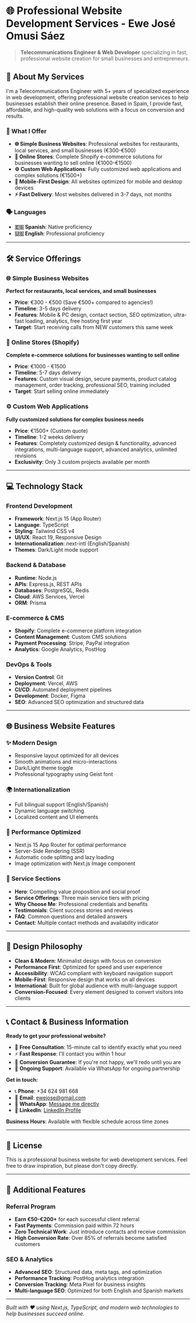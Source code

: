 # 🌐 Professional Website Development Services - Ewe José Omusi Sáez

> **Telecommunications Engineer & Web Developer** specializing in fast, professional website creation for small businesses and entrepreneurs.

## 👋 About My Services

I'm a Telecommunications Engineer with 5+ years of specialized experience in web development, offering professional website creation services to help businesses establish their online presence. Based in Spain, I provide fast, affordable, and high-quality web solutions with a focus on conversion and results.

### 🌟 What I Offer

- **🌐 Simple Business Websites**: Professional websites for restaurants, local services, and small businesses (€300-€500)
- **🛒 Online Stores**: Complete Shopify e-commerce solutions for businesses wanting to sell online (€1000-€1500)
- **⚙️ Custom Web Applications**: Fully customized web applications and complex solutions (€1500+)
- **📱 Mobile-First Design**: All websites optimized for mobile and desktop devices
- **⚡ Fast Delivery**: Most websites delivered in 3-7 days, not months

### 🗣️ Languages

- **🇪🇸 Spanish**: Native proficiency
- **🇺🇸 English**: Professional proficiency

---

## 🛠️ Service Offerings

### 🌐 Simple Business Websites
**Perfect for restaurants, local services, and small businesses**
- **Price**: €300 - €500 (Save €500+ compared to agencies!)
- **Timeline**: 3-5 days delivery
- **Features**: Mobile & PC design, contact section, SEO optimization, ultra-fast loading, analytics, free hosting first year
- **Target**: Start receiving calls from NEW customers this same week

### 🛒 Online Stores (Shopify)
**Complete e-commerce solutions for businesses wanting to sell online**
- **Price**: €1000 - €1500
- **Timeline**: 5-7 days delivery
- **Features**: Custom visual design, secure payments, product catalog management, order tracking, professional SEO, training included
- **Target**: Start selling online immediately

### ⚙️ Custom Web Applications
**Fully customized solutions for complex business needs**
- **Price**: €1500+ (Custom quote)
- **Timeline**: 1-2 weeks delivery
- **Features**: Completely customized design & functionality, advanced integrations, multi-language support, advanced analytics, unlimited revisions
- **Exclusivity**: Only 3 custom projects available per month

---

## 💻 Technology Stack

### **Frontend Development**
- **Framework**: Next.js 15 (App Router)
- **Language**: TypeScript
- **Styling**: Tailwind CSS v4
- **UI/UX**: React 19, Responsive Design
- **Internationalization**: next-intl (English/Spanish)
- **Themes**: Dark/Light mode support

### **Backend & Database**
- **Runtime**: Node.js
- **APIs**: Express.js, REST APIs
- **Databases**: PostgreSQL, Redis
- **Cloud**: AWS Services, Vercel
- **ORM**: Prisma

### **E-commerce & CMS**
- **Shopify**: Complete e-commerce platform integration
- **Content Management**: Custom CMS solutions
- **Payment Processing**: Stripe, PayPal integration
- **Analytics**: Google Analytics, PostHog

### **DevOps & Tools**
- **Version Control**: Git
- **Deployment**: Vercel, AWS
- **CI/CD**: Automated deployment pipelines
- **Development**: Docker, Figma
- **SEO**: Advanced SEO optimization and structured data

---

## 🌐 Business Website Features

### ✨ **Modern Design**
- Responsive layout optimized for all devices
- Smooth animations and micro-interactions
- Dark/Light theme toggle
- Professional typography using Geist font

### 🌍 **Internationalization**
- Full bilingual support (English/Spanish)
- Dynamic language switching
- Localized content and UI elements

### 🎯 **Performance Optimized**
- Next.js 15 App Router for optimal performance
- Server-Side Rendering (SSR)
- Automatic code splitting and lazy loading
- Image optimization with Next.js Image component

### 📱 **Service Sections**
- **Hero**: Compelling value proposition and social proof
- **Service Offerings**: Three main service tiers with pricing
- **Why Choose Me**: Professional credentials and benefits
- **Testimonials**: Client success stories and reviews
- **FAQ**: Common questions and detailed answers
- **Contact**: Multiple contact methods and availability indicator

---

## 🎨 Design Philosophy

- **Clean & Modern**: Minimalist design with focus on conversion
- **Performance First**: Optimized for speed and user experience
- **Accessibility**: WCAG compliant with keyboard navigation support
- **Mobile-First**: Responsive design that works on all devices
- **International**: Built for global audience with multi-language support
- **Conversion-Focused**: Every element designed to convert visitors into clients

---

## 📞 Contact & Business Information

**Ready to get your professional website?**

- 💼 **Free Consultation**: 15-minute call to identify exactly what you need
- ⚡ **Fast Response**: I'll contact you within 1 hour
- 🎯 **Conversion Guarantee**: If you're not happy, we'll redo until you are
- 📱 **Ongoing Support**: Available via WhatsApp for ongoing partnership

**Get in touch:**
- 📞 **Phone**: +34 624 981 668
- 📧 **Email**: [ewejose@gmail.com](mailto:ewejose@gmail.com)
- 💬 **WhatsApp**: [Message me directly](https://wa.me/34624981668)
- 💼 **LinkedIn**: [LinkedIn Profile](https://www.linkedin.com/in/ewejose/)

**Business Hours**: Available with flexible schedule across time zones

---

## 📜 License

This is a professional business website for web development services. Feel free to draw inspiration, but please don't copy directly.

---

## 🚀 Additional Features

### **Referral Program**
- **Earn €50-€200+** for each successful client referral
- **Fast Payments**: Commission paid within 72 hours
- **Zero Technical Work**: Just introduce contacts and receive commission
- **High Conversion Rate**: Over 85% of referrals become satisfied customers

### **SEO & Analytics**
- **Advanced SEO**: Structured data, meta tags, and optimization
- **Performance Tracking**: PostHog analytics integration
- **Conversion Tracking**: Meta Pixel for business insights
- **Multi-language SEO**: Optimized for both English and Spanish markets

---

*Built with ❤️ using Next.js, TypeScript, and modern web technologies to help businesses succeed online.*
